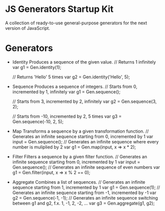 # JS Generators Startup Kit
A collection of ready-to-use general-purpose generators for the next version of JavaScript.

# Generators
* Identity
Produces a sequence of the given value.
	// Returns 1 infinitely
	var g1 = Gen.identity(1);
	
	// Returns 'Hello' 5 times
	var g2 = Gen.identity('Hello', 5);

* Sequence
Produces a sequence of integers.
	// Starts from 0, incremented by 1, infinitely
	var g1 = Gen.sequence();

	// Starts from 3, incremented by 2, infinitely
	var g2 = Gen.sequence(3, 2);

	// Starts from -10, incremented by 2, 5 times
	var g3 = Gen.sequence(-10, 2, 5);

* Map
Transforms a sequence by a given transformation function.
	// Generates an infinite sequence starting from 0, incremented by 1
	var input = Gen.sequence();
	// Generates an infinite sequence where every number is muliplied by 2
	var g1 = Gen.map(input, x => x * 2);

* Filter
Filters a sequence by a given filter function.
	// Generates an infinite sequence starting from 0, incremented by 1
	var input = Gen.sequence();
	// Generates an infinite sequence of even numbers
	var g1 = Gen.filter(input, x => x % 2 == 0);

* Aggregate
Combines a list of sequences.
	// Generates an infinite sequence starting from 1, incremented by 1
	var g1 = Gen.sequence(1);
	// Generates an infinite sequence starting from -1, incremented by -1
	var g2 = Gen.sequence(-1, -1);
	// Generates an infinite sequence switching between g1 and g2, f.x. 1, -1, 2, -2, ...
	var g3 = Gen.aggregate(g1, g2);